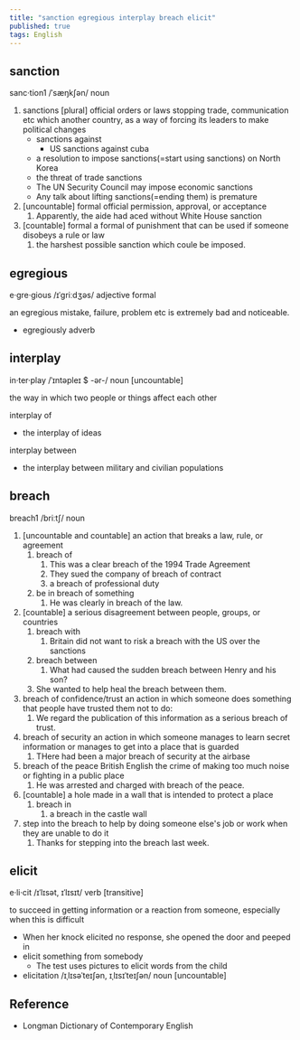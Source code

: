 ```yaml
---
title: "sanction egregious interplay breach elicit"
published: true
tags: English
---
```


## sanction

sanc·tion1 /ˈsæŋkʃən/ noun

1. sanctions [plural] official orders or laws stopping trade, communication etc
   which another country, as a way of forcing its leaders to make political
   changes
   - sanctions against
     - US sanctions against cuba
   - a resolution to impose sanctions(=start using sanctions) on North Korea
   - the threat of trade sanctions
   - The UN Security Council may impose economic sanctions
   - Any talk about lifting sanctions(=ending them) is premature
2. [uncountable] formal official permission, approval, or acceptance
   1. Apparently, the aide had aced without White House sanction
3. [countable] formal a formal of punishment that can be used if someone
   disobeys a rule or law
   1. the harshest possible sanction which coule be imposed.

## egregious

e·gre·gious /ɪˈɡriːdʒəs/ adjective formal

an egregious mistake, failure, problem etc is extremely bad and noticeable.

- egregiously adverb

## interplay

in·ter·play /ˈɪntəpleɪ $ -ər-/ noun [uncountable]

the way in which two people or things affect each other

interplay of

- the interplay of ideas

interplay between

- the interplay between military and civilian populations

## breach

breach1 /briːtʃ/ noun

1. [uncountable and countable] an action that breaks a law, rule, or agreement
   1. breach of
      1. This was a clear breach of the 1994 Trade Agreement
      2. They sued the company of breach of contract
      3. a breach of professional duty
   2. be in breach of something
      1. He was clearly in breach of the law.
2. [countable] a serious disagreement between people, groups, or countries
   1. breach with
      1. Britain did not want to risk a breach with the US over the sanctions
   2. breach between
      1. What had caused the sudden breach between Henry and his son?
   3. She wanted to help heal the breach between them.
3. breach of confidence/trust an action in which someone does something that
   people have trusted them not to do:
   1. We regard the publication of this information as a serious breach of trust.
4. breach of security an action in which someone manages to learn secret
   information or manages to get into a place that is guarded
   1. THere had been a major breach of security at the airbase
5. breach of the peace British English the crime of making too much noise or
   fighting in a public place
   1. He was arrested and charged with breach of the peace.
6. [countable] a hole made in a wall that is intended to protect a place
   1. breach in
      1. a breach in the castle wall
7. step into the breach to help by doing someone else's job or work when they
   are unable to do it
   1. Thanks for stepping into the breach last week.

## elicit

e·li·cit /ɪˈlɪsət, ɪˈlɪsɪt/ verb [transitive]

to succeed in getting information or a reaction from someone, especially when
this is difficult

- When her knock elicited no response, she opened the door and peeped in
- elicit something from somebody
  - The test uses pictures to elicit words from the child
- elicitation /ɪˌlɪsəˈteɪʃən, ɪˌlɪsɪˈteɪʃən/ noun [uncountable]

## Reference

- Longman Dictionary of Contemporary English